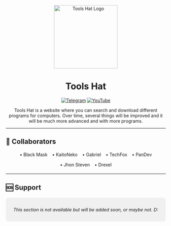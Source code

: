 <div align="center">
  <img src="https://i.imgur.com/5H0M8Up.png" alt="Tools Hat Logo" width="200">
  
  #  Tools Hat
  
  [![Telegram](https://img.shields.io/badge/Join-Telegram-blue?style=for-the-badge&logo=telegram)](https://t.me/Black_Maskx)
  [![YouTube](https://img.shields.io/badge/Subscribe-YouTube-red?style=for-the-badge&logo=youtube)](https://youtube.com/@kaitonekox?si=YLvpihweC6yLESyq)
  
  <p>Tools Hat is a website where you can search and download different programs for computers. Over time, several things will be improved and it will be much more advanced and with more programs.</p>
</div>

---

## 👥 Collaborators

<div align="center" style="display: flex; flex-wrap: wrap; justify-content: center; gap: 15px; margin: 20px 0;">
  <div>• Black Mask</div>
  <div>• KaitoNeko</div>
  <div>• Gabriel</div>
  <div>• TechFox</div>
  <div>• PanDev</div>
  <div>• Jhon Steven</div>
  <div>• Drexel</div>
</div>

---

## 🆘 Support

<div align="center" style="background-color: #f0f0f0; padding: 15px; border-radius: 8px; margin: 20px 0;">
  <p style="font-style: italic;">This section is not available but will be added soon, or maybe not. D:</p>
</div>
